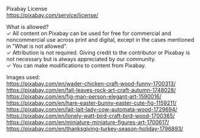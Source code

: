 Pixabay License  
https://pixabay.com/service/license/  

What is allowed?  
✓	All content on Pixabay can be used for free for commercial and noncommercial use across print and digital, except in the cases mentioned in "What is not allowed".  
✓	Attribution is not required. Giving credit to the contributor or Pixabay is not necessary but is always appreciated by our community.  
✓	You can make modifications to content from Pixabay.  

Images used:  
https://pixabay.com/en/wader-chicken-craft-wood-funny-1700313/  
https://pixabay.com/en/fall-leaves-rock-art-craft-autumn-1748028/  
https://pixabay.com/en/fig-man-person-elegant-art-1590016/  
https://pixabay.com/en/hare-easter-bunny-easter-cute-fig-1159211/  
https://pixabay.com/en/lait-lait-lady-cow-automata-wood-1729694/  
https://pixabay.com/en/lonely-watt-bird-craft-bird-wood-1700365/  
https://pixabay.com/en/miniature-miniature-figures-art-1700617/  
https://pixabay.com/en/thanksgiving-turkey-season-holiday-1796893/  
